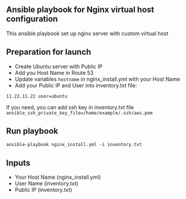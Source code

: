 ## Ansible playbook for Nginx virtual host configuration
This ansible playbook set up nginx server with custom virtual host

## Preparation for launch

- Create Ubuntu server with Public IP
- Add you Host Name in Route 53
- Update variables ```hostname``` in nginx_install.yml with your Host Name
- Add your Public IP and User into inventory.txt file:
```
11.22.11.22 user=ubuntu
```
  If you need, you can add ssh key in inventory.txt file 
  ```ansible_ssh_private_key_file=/home/example/.ssh/aws.pem```

## Run playbook
```
ansible-playbook nginx_install.yml -i inventory.txt
```

## Inputs

- Your Host Name (nginx_install.yml)
- User Name (inventory.txt)
- Public IP (inventory.txt)